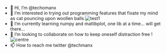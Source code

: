- 👋 Hi, I’m @techomanx
- 👀 I’m interested in trying out programming features that fixate my mind as cat pouncing upon woollen balls 
![test1](https://user-images.githubusercontent.com/32428836/203543871-6ba22506-2f23-4f9a-867e-7dde17487ca8.svg)
- 🌱 I’m currently learning  numpy and matlibplot, one lib at a time... will get there...
- 💞️ I’m looking to collaborate on how to keep oneself distraction free !
![centre](https://user-images.githubusercontent.com/32428836/203543887-a2d821a1-472c-4b46-98d4-554973c41ed3.svg)
- 📫 How to reach me twitter @techmanx

<!---
techomanx/techomanx is a ✨ special ✨ repository because its `README.md` (this file) appears on your GitHub profile.
You can click the Preview link to take a look at your changes.
--->


